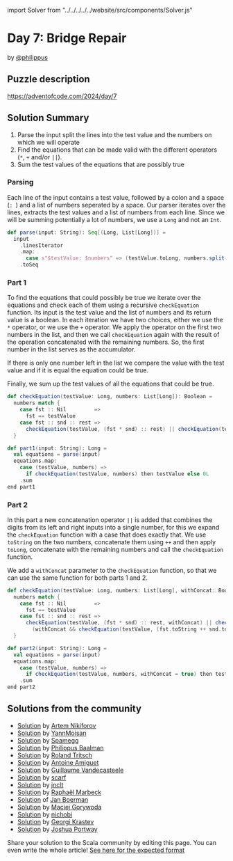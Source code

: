 import Solver from "../../../../../website/src/components/Solver.js"

# Day 7: Bridge Repair

by [@philippus](https://github.com/philippus)

## Puzzle description

https://adventofcode.com/2024/day/7

## Solution Summary

1. Parse the input split the lines into the test value and the numbers on which we will operate
2. Find the equations that can be made valid with the different operators (`*`, `+` and/or `||`).
3. Sum the test values of the equations that are possibly true

### Parsing

Each line of the input contains a test value, followed by a colon and a space (`: `) and a list of numbers seperated by
a space. Our parser iterates over the lines, extracts the test values and a list of numbers from each line.
Since we will be summing potentially a lot of numbers, we use a `Long` and not an `Int`.

```scala
def parse(input: String): Seq[(Long, List[Long])] =
  input
    .linesIterator
    .map:
      case s"$testValue: $numbers" => (testValue.toLong, numbers.split(" ").map(_.toLong).toList)
    .toSeq
```

### Part 1
To find the equations that could possibly be true we iterate over the equations and check each of them using a recursive
`checkEquation` function. Its input is the test value and the list of numbers and its return value is a boolean.
In each iteration we have two choices, either we use the `*` operator, or we use the `+` operator.
We apply the operator on the first two numbers in the list, and then we call `checkEquation` again with the result of the
operation concatenated with the remaining numbers. So, the first number in the list serves as the accumulator.

If there is only one number left in the list we compare the value with the test value and if it is equal the equation
could be true.

Finally, we sum up the test values of all the equations that could be true.

```scala
def checkEquation(testValue: Long, numbers: List[Long]): Boolean =
  numbers match {
    case fst :: Nil         =>
      fst == testValue
    case fst :: snd :: rest =>
      checkEquation(testValue, (fst * snd) :: rest) || checkEquation(testValue, (fst + snd) :: rest)
  }

def part1(input: String): Long =
  val equations = parse(input)
  equations.map:
    case (testValue, numbers) =>
      if checkEquation(testValue, numbers) then testValue else 0L
    .sum
end part1
```

### Part 2
In this part a new concatenation operator `||` is added that combines the digits from its left and right inputs into a
single number, for this we expand the `checkEquation` function with a case that does exactly that. We use `toString` on
the two numbers, concatenate them using `++` and then apply `toLong`, concatenate with the remaining numbers and call
the `checkEquation` function.

We add a `withConcat` parameter to the `checkEquation` function, so that we can use the same function for both parts 1
and 2.

```scala
def checkEquation(testValue: Long, numbers: List[Long], withConcat: Boolean = false): Boolean =
  numbers match {
    case fst :: Nil         =>
      fst == testValue
    case fst :: snd :: rest =>
      checkEquation(testValue, (fst * snd) :: rest, withConcat) || checkEquation(testValue, (fst + snd) :: rest, withConcat) ||
        (withConcat && checkEquation(testValue, (fst.toString ++ snd.toString).toLong :: rest, withConcat))
  }

def part2(input: String): Long =
  val equations = parse(input)
  equations.map:
    case (testValue, numbers) =>
      if checkEquation(testValue, numbers, withConcat = true) then testValue else 0L
    .sum
end part2
```

## Solutions from the community

- [Solution](https://github.com/nikiforo/aoc24/blob/main/src/main/scala/io/github/nikiforo/aoc24/D7T2.scala) by [Artem Nikiforov](https://github.com/nikiforo)
- [Solution](https://github.com/YannMoisan/advent-of-code/blob/master/2024/src/main/scala/Day7.scala) by [YannMoisan](https://github.com/YannMoisan)
- [Solution](https://github.com/spamegg1/aoc/blob/master/2024/07/07.worksheet.sc#L82) by [Spamegg](https://github.com/spamegg1/)
- [Solution](https://github.com/Philippus/adventofcode/blob/main/src/main/scala/adventofcode2024/Day07.scala) by [Philippus Baalman](https://github.com/philippus)
- [Solution](https://github.com/rolandtritsch/scala3-aoc-2024/blob/trunk/src/aoc2024/Day07.scala) by [Roland Tritsch](https://github.com/rolandtritsch)
- [Solution](https://github.com/aamiguet/advent-2024/blob/main/src/main/scala/ch/aamiguet/advent2024/Day7.scala) by [Antoine Amiguet](https://github.com/aamiguet)
- [Solution](https://github.com/guycastle/advent_of_code/blob/main/src/main/scala/aoc2024/day07/DaySeven.scala) by [Guillaume Vandecasteele](https://github.com/guycastle)
- [Solution](https://github.com/scarf005/aoc-scala/blob/main/2024/day07.scala) by [scarf](https://github.com/scarf005)
- [Solution](https://github.com/jnclt/adventofcode2024/blob/main/day07/bridge-repair.sc) by [jnclt](https://github.com/jnclt)
- [Solution](https://github.com/rmarbeck/advent2024/blob/main/day7/src/main/scala/Solution.scala) by [Raphaël Marbeck](https://github.com/rmarbeck)
- [Solution](https://github.com/Jannyboy11/AdventOfCode2024/blob/master/src/main/scala/day07/Day07.scala) of [Jan Boerman](https://x.com/JanBoerman95)
- [Solution](https://github.com/makingthematrix/AdventOfCode2024/blob/main/src/main/scala/io/github/makingthematrix/AdventofCode2024/DaySeven.scala) by [Maciej Gorywoda](https://github.com/makingthematrix)
- [Solution](https://github.com/nichobi/advent-of-code-2024/blob/main/07/solution.scala) by [nichobi](https://github.com/nichobi)
- [Solution](https://github.com/profunctor-optics/advent-2024/blob/main/src/main/scala/advent2024/Day07.scala) by [Georgi Krastev](https://github.com/joroKr21)
- [Solution](https://github.com/jportway/advent2024/blob/master/src/main/scala/Day7.scala) by [Joshua Portway](https://github.com/jportway)

Share your solution to the Scala community by editing this page.
You can even write the whole article! [See here for the expected format](https://github.com/scalacenter/scala-advent-of-code/discussions/424)
